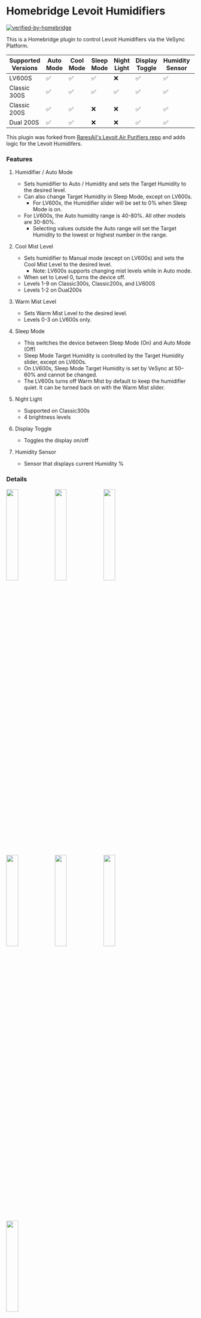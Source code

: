 # Homebridge Levoit Humidifiers

[![verified-by-homebridge](https://badgen.net/badge/homebridge/verified/purple)](https://github.com/homebridge/homebridge/wiki/Verified-Plugins)

This is a Homebridge plugin to control Levoit Humidifiers via the VeSync Platform.

| Supported Versions   | Auto Mode | Cool Mode | Sleep Mode | Night Light | Display Toggle | Humidity Sensor | Warm Mode |
|----------------------|-----------|-----------|------------|-------------|----------------|-----------------|-----------|
| LV600S               | ✅         | ✅         | ✅          | ❌           | ✅              | ✅               | ✅         |
| Classic 300S         | ✅         | ✅         | ✅          | ✅           | ✅              | ✅               | ❌         |
| Classic 200S         | ✅         | ✅         | ❌          | ❌           | ✅              | ✅               | ❌         |
| Dual 200S            | ✅         | ✅         | ❌          | ❌           | ✅              | ✅               | ❌         |

This plugin was forked
from [RaresAil's Levoit Air Purifiers repo](https://github.com/RaresAil/homebridge-levoit-air-purifier) and adds logic
for the Levoit Humidifers.

### Features

1. Humidifier / Auto Mode
    - Sets humidifier to Auto / Humidity and sets the Target Humidity to the desired level.
    - Can also change Target Humidity in Sleep Mode, except on LV600s.
        - For LV600s, the Humidifier slider will be set to 0% when Sleep Mode is on.
    - For LV600s, the Auto humidity range is 40-80%. All other models are 30-80%.
        - Selecting values outside the Auto range will set the Target Humidity to the lowest or highest number in the
          range.

2. Cool Mist Level
    - Sets humidifier to Manual mode (except on LV600s) and sets the Cool Mist Level to the desired level.
        - Note: LV600s supports changing mist levels while in Auto mode.
    - When set to Level 0, turns the device off.
    - Levels 1-9 on Classic300s, Classic200s, and LV600S
    - Levels 1-2 on Dual200s

3. Warm Mist Level
    - Sets Warm Mist Level to the desired level.
    - Levels 0-3 on LV600s only.

4. Sleep Mode
    - This switches the device between Sleep Mode (On) and Auto Mode (Off)
    - Sleep Mode Target Humidity is controlled by the Target Humidity slider, except on LV600s.
    - On LV600s, Sleep Mode Target Humidity is set by VeSync at 50–60% and cannot be changed.
    - The LV600s turns off Warm Mist by default to keep the humidifier quiet. It can be turned back on with the Warm
      Mist slider.

5. Night Light
    - Supported on Classic300s
    - 4 brightness levels

6. Display Toggle
    - Toggles the display on/off

7. Humidity Sensor
    - Sensor that displays current Humidity %

### Details

<a href="url"><img src="images/services2.png" width=25% height=25%></a>
<a href="url"><img src="images/auto.png" width=25% height=25%></a>
<a href="url"><img src="images/manual.png" width=25% height=25%></a>
<a href="url"><img src="images/display.png" width=25% height=25%></a>
<a href="url"><img src="images/light.png" width=25% height=25%></a>
<a href="url"><img src="images/sleep.png" width=25% height=25%></a>
<a href="url"><img src="images/services.png" width=25% height=25%></a>

### Configuration

- Via the Homebridge UI, enter the Homebridge VeSync Client plugin settings.
- Enter your VeSync app credentials.
- Select which controls you want exposed. Humidifier (Auto Mode) and the Humidity Sensor can not be hidden.
- Setup the platform plugin as a child bridge for better performance
- Save and restart Homebridge.

This plugin requires your VeSync credentials as it communicates with the VeSync devices via VeSync's own API. Your
credentials are only stored in the Homebridge config and not sent to any server except VeSync's.

You can also do this directly via the Homebridge config by adding your credentials to the config file under platforms.
Replace the values of `username` and `password` with your credentials.

You can turn off optional controls via the `accessories` section of the config or through the plugin UI settings. The
Humidifier (Auto mode) slider and the Humidity sensor cannot be turned off and will always be exposed.

Via UI:

<img src="images/homebridgeUI.png" width="500"/>

Via config.json:

```json
{
  "platforms": [
    {
      "name": "Levoit Humidifiers",
      "email": "email",
      "password": "password",
      "platform": "LevoitHumidifiers",
      "showOffWhenDisconnected": false,
      "accessories": {
        "display": false,
        "sleep_mode": false,
        "cool_mist": false,
        "warm_mist": false,
        "night_light": false
      }
    }
  ]
}
```

### Note to Seasonal Humidifier Users:
By default, if you disconnect a humidifier from WiFi, it will begin showing as "Not Responding" in HomeKit. Restarting
Homebridge will remove the cached device from HomeKit. Once you've re-connected the humidifier, restart Homebridge again
for it to display back in HomeKit.
If you prefer the disconnected device to be visible in HomeKit at all times, set `showOffWhenDisconnected` to `true` in
the config. The humidifiers will remain in HomeKit in an Off state.
**Note: This will result in benign warnings in the Homebridge logs that the device returned undefined values.**

### Enabling Debug Mode

In the config file, add `enableDebugMode: true`

```json
{
  "platforms": [
    {
      "name": "Levoit Humidifiers",
      "email": "email",
      "password": "password",
      "platform": "LevoitHumidifiers",
      "showOffWhenDisconnected": false,
      "enableDebugMode": true
    }
  ]
}
```

### Local Development

To setup the local project, clone this repo and run the following from the root directory:

```
yarn install
```

To run locally, make sure to install Homebridge locally, and then run:

```
yarn watch
```
